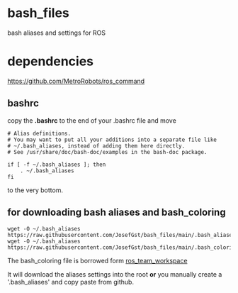 # bash_files
bash aliases and settings for ROS

# dependencies
https://github.com/MetroRobots/ros_command

## bashrc
copy the **.bashrc** to the end of your .bashrc file and move 

    # Alias definitions.
    # You may want to put all your additions into a separate file like
    # ~/.bash_aliases, instead of adding them here directly.
    # See /usr/share/doc/bash-doc/examples in the bash-doc package.

    if [ -f ~/.bash_aliases ]; then
        . ~/.bash_aliases
    fi
to the very bottom.

## for downloading bash aliases and bash_coloring
    wget -O ~/.bash_aliases https://raw.githubusercontent.com/JosefGst/bash_files/main/.bash_aliases
    wget -O ~/.bash_aliases https://raw.githubusercontent.com/JosefGst/bash_files/main/.bash_coloring

The bash_coloring file is borrowed form [ros_team_workspace](https://github.com/StoglRobotics/ros_team_workspace/blob/master/scripts/configuration/terminal_coloring.bash)

It will download the aliases settings into the root **or** you manually create a '.bash_aliases' and copy paste from github.
